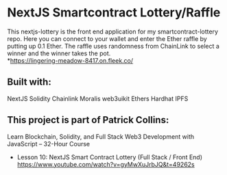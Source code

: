 # NextJS Smartcontract Lottery/Raffle

This nextjs-lottery is the front end application for my smartcontract-lottery repo. Here you can connect to your wallet and enter the Ether raffle by putting up 0.1 Ether. The raffle uses randomness from ChainLink to select a winner and the winner takes the pot.  
*https://lingering-meadow-8417.on.fleek.co/

## Built with:
NextJS
Solidity
Chainlink
Moralis
web3uikit
Ethers
Hardhat
IPFS

## This project is part of Patrick Collins:
Learn Blockchain, Solidity, and Full Stack Web3 Development with JavaScript – 32-Hour Course
* Lesson 10: NextJS Smart Contract Lottery (Full Stack / Front End)
https://www.youtube.com/watch?v=gyMwXuJrbJQ&t=49262s